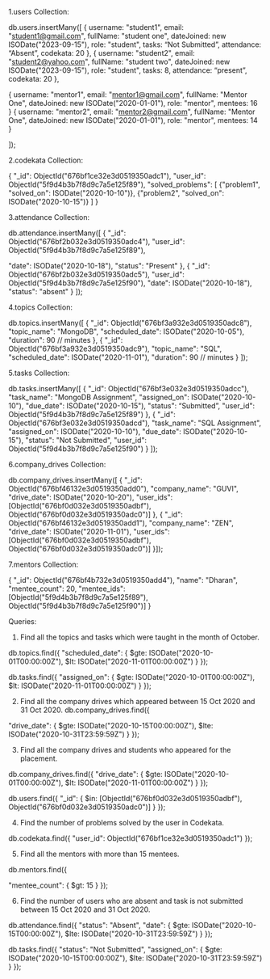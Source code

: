 1.users Collection:


db.users.insertMany([
  {
    username: "student1",
    email: "student1@gmail.com",
    fullName: "student one",
    dateJoined: new ISODate("2023-09-15"),
    role: "student",
    tasks: “Not Submitted”,
    attendance: “Absent”,
    codekata: 20
  },
  {
    username: "student2",
    email: "student2@yahoo.com",
    fullName: "student two",
    dateJoined: new ISODate("2023-09-15"),
    role: "student",
    tasks: 8,
    attendance: “present”,
    codekata: 20
  },

  {
    username: "mentor1",
    email: "mentor1@gmail.com",
    fullName: "Mentor One",
    dateJoined: new ISODate("2020-01-01"),
    role: "mentor",
    mentees: 16
  }
  {
    username: "mentor2",
    email: "mentor2@gmail.com",
    fullName: "Mentor One",
    dateJoined: new ISODate("2020-01-01"),
    role: "mentor",
    mentees: 14
  }

]);


2.codekata Collection:


{
  "_id": ObjectId("676bf1ce32e3d0519350adc1"),
  "user_id": ObjectId("5f9d4b3b7f8d9c7a5e125f89"),
  "solved_problems": [
    {"problem1", "solved_on": ISODate("2020-10-10")},
    {"problem2", "solved_on": ISODate("2020-10-15")}
  ]
}


3.attendance Collection:


db.attendance.insertMany([
{
  "_id": ObjectId("676bf2b032e3d0519350adc4"),
  "user_id": ObjectId("5f9d4b3b7f8d9c7a5e125f89"),
  
"date": ISODate("2020-10-18"),
  "status": "Present" 
},
{
  "_id": ObjectId("676bf2b032e3d0519350adc5"),
  "user_id": ObjectId("5f9d4b3b7f8d9c7a5e125f90"),
"date": ISODate("2020-10-18"),
  "status": "absent" 
}
  ]);


4.topics Collection:


db.topics.insertMany([
{
  "_id": ObjectId("676bf3a932e3d0519350adc8"),
  "topic_name": "MongoDB",
  "scheduled_date": ISODate("2020-10-05"),
  "duration": 90 // minutes
},
{
  "_id": ObjectId("676bf3a932e3d0519350adc9"),
  "topic_name": "SQL",
  "scheduled_date": ISODate("2020-11-01"),
  "duration": 90 // minutes
}
]);


5.tasks Collection:


db.tasks.insertMany([
{
  "_id": ObjectId("676bf3e032e3d0519350adcc"),
  "task_name": "MongoDB Assignment",
  "assigned_on": ISODate("2020-10-10"),
  "due_date": ISODate("2020-10-15"),
  "status": “Submitted”,
  "user_id": ObjectId("5f9d4b3b7f8d9c7a5e125f89")
},
{
  "_id": ObjectId("676bf3e032e3d0519350adcd"),
  "task_name": "SQL Assignment",
  "assigned_on": ISODate("2020-10-10"),
  "due_date": ISODate("2020-10-15"),
  "status": "Not Submitted",
  "user_id": ObjectId("5f9d4b3b7f8d9c7a5e125f90")
}
]);


6.company_drives Collection:


db.company_drives.insertMany([
{
  "_id": ObjectId("676bf46132e3d0519350add0"),
  "company_name": "GUVI",
  "drive_date": ISODate("2020-10-20"),
  "user_ids": [ObjectId("676bf0d032e3d0519350adbf"), ObjectId("676bf0d032e3d0519350adc0")] 
},
{
  "_id": ObjectId("676bf46132e3d0519350add1"),
  "company_name": "ZEN",
  "drive_date": ISODate("2020-11-01"),
  "user_ids": [ObjectId("676bf0d032e3d0519350adbf"), ObjectId("676bf0d032e3d0519350adc0")] 
}]);


7.mentors Collection:


{
  "_id": ObjectId("676bf4b732e3d0519350add4"),
  "name": "Dharan",
  "mentee_count": 20,
  "mentee_ids": [ObjectId("5f9d4b3b7f8d9c7a5e125f89"), ObjectId("5f9d4b3b7f8d9c7a5e125f90")]
}


Queries:


1. Find all the topics and tasks which were taught in the month of October.

db.topics.find({
  "scheduled_date": {
    $gte: ISODate("2020-10-01T00:00:00Z"),
    $lt: ISODate("2020-11-01T00:00:00Z")
  }
});

db.tasks.find({
  "assigned_on": {
    $gte: ISODate("2020-10-01T00:00:00Z"),
    $lt: ISODate("2020-11-01T00:00:00Z")
  }
});

2. Find all the company drives which appeared between 15 Oct 2020 and 31 Oct 2020.
db.company_drives.find({

  "drive_date": {
    $gte: ISODate("2020-10-15T00:00:00Z"),
    $lte: ISODate("2020-10-31T23:59:59Z")
  }
});


3. Find all the company drives and students who appeared for the placement.

db.company_drives.find({
  "drive_date": {
    $gte: ISODate("2020-10-01T00:00:00Z"),
    $lt: ISODate("2020-11-01T00:00:00Z")
  }
});

db.users.find({
  "_id": { $in: [ObjectId("676bf0d032e3d0519350adbf"), ObjectId("676bf0d032e3d0519350adc0")] }
});

4. Find the number of problems solved by the user in Codekata.

db.codekata.find({
  "user_id": ObjectId("676bf1ce32e3d0519350adc1")
});

5. Find all the mentors with more than 15 mentees.

db.mentors.find({

  "mentee_count": { $gt: 15 }
});

6. Find the number of users who are absent and task is not submitted between 15 Oct 2020 and 31 Oct 2020.

db.attendance.find({
  "status": "Absent",
  "date": { $gte: ISODate("2020-10-15T00:00:00Z"), $lte: ISODate("2020-10-31T23:59:59Z") }
});

db.tasks.find({
  "status": "Not Submitted",
  "assigned_on": { $gte: ISODate("2020-10-15T00:00:00Z"), $lte: ISODate("2020-10-31T23:59:59Z") }
});
